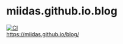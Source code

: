 # miidas.github.io.blog
[![CI](https://github.com/miidas/miidas.github.io.blog/workflows/CI/badge.svg)](https://github.com/miidas/miidas.github.io.blog/actions)  
https://miidas.github.io/blog/
